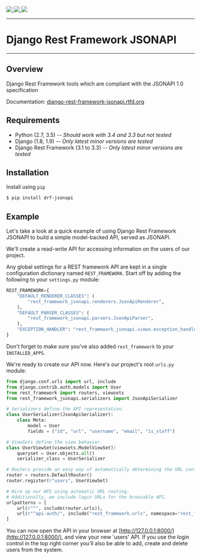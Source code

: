 <div class="badges">
    <a href="http://travis-ci.org/Naeka/django-rest-framework-jsonapi">
        <img src="https://travis-ci.org/Naeka/django-rest-framework-jsonapi.svg?branch=master">
    </a>
    <a href="https://pypi.python.org/pypi/drf-jsonapi">
        <img src="https://img.shields.io/pypi/v/drf-jsonapi.svg">
    </a>
    <a href='http://django-rest-framework-jsonapi.rtfd.org'>
        <img src='https://readthedocs.org/projects/django-rest-framework-jsonapi/badge/?version=stable' />
    </a>
</div>

---

# Django Rest Framework JSONAPI

---

## Overview

Django Rest Framework tools which are compliant with the JSONAPI 1.0 specification

Documentation: [django-rest-framework-jsonapi.rtfd.org](http://django-rest-framework-jsonapi.rtfd.org)

## Requirements

* Python (2.7, 3.5) *-- Should work with 3.4 and 3.3 but not tested*
* Django (1.8, 1.9) *-- Only latest minor versions are tested*
* Django Rest Framework (3.1 to 3.3) *-- Only latest minor versions are tested*

## Installation

Install using `pip`

```bash
$ pip install drf-jsonapi
```

## Example

Let's take a look at a quick example of using Django Rest Framework JSONAPI to build a simple model-backed API, served as JSONAPI.

We'll create a read-write API for accessing information on the users of our project.

Any global settings for a REST framework API are kept in a single configuration dictionary named `REST_FRAMEWORK`.
Start off by adding the following to your `settings.py` module:

```python
REST_FRAMEWORK={
    "DEFAULT_RENDERER_CLASSES": (
        "rest_framework_jsonapi.renderers.JsonApiRenderer",
    ),
    "DEFAULT_PARSER_CLASSES": (
        "rest_framework_jsonapi.parsers.JsonApiParser",
    ),
    "EXCEPTION_HANDLER": "rest_framework_jsonapi.views.exception_handler",
}
```

Don't forget to make sure you've also added `rest_framework` to your `INSTALLED_APPS`.

We're ready to create our API now. Here's our project's root `urls.py` module:

```python
from django.conf.urls import url, include
from django.contrib.auth.models import User
from rest_framework import routers, viewsets
from rest_framework_jsonapi.serializers import JsonApiSerializer

# Serializers define the API representation.
class UserSerializer(JsonApiSerializer):
    class Meta:
        model = User
        fields = ("id", "url", "username", "email", "is_staff")

# ViewSets define the view behavior.
class UserViewSet(viewsets.ModelViewSet):
    queryset = User.objects.all()
    serializer_class = UserSerializer

# Routers provide an easy way of automatically determining the URL conf.
router = routers.DefaultRouter()
router.register(r"users", UserViewSet)

# Wire up our API using automatic URL routing.
# Additionally, we include login URLs for the browsable API.
urlpatterns = [
    url(r"^", include(router.urls)),
    url(r"^api-auth/", include("rest_framework.urls", namespace="rest_framework"))
]
```

You can now open the API in your browser at [http://127.0.0.1:8000/](http://127.0.0.1:8000/), and view your new 'users' API.
If you use the login control in the top right corner you'll also be able to add, create and delete users from the system.

